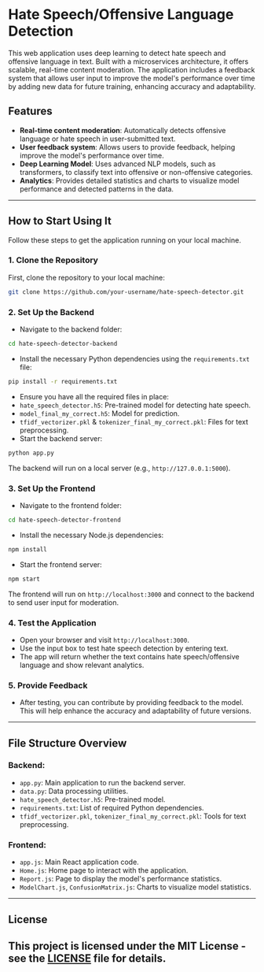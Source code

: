 # Hate Speech/Offensive Language Detection
This web application uses deep learning to detect hate speech and offensive language in text. Built
with a microservices architecture, it offers scalable, real-time content moderation. The application
includes a feedback system that allows user input to improve the model's performance over time by
adding new data for future training, enhancing accuracy and adaptability.
## Features
- **Real-time content moderation**: Automatically detects offensive language or hate speech in
user-submitted text.
- **User feedback system**: Allows users to provide feedback, helping improve the model's
performance over time.
- **Deep Learning Model**: Uses advanced NLP models, such as transformers, to classify text into
offensive or non-offensive categories.
- **Analytics**: Provides detailed statistics and charts to visualize model performance and detected
patterns in the data.
---
## How to Start Using It
Follow these steps to get the application running on your local machine.
### 1. Clone the Repository
First, clone the repository to your local machine:
```bash
git clone https://github.com/your-username/hate-speech-detector.git
```
### 2. Set Up the Backend
- Navigate to the backend folder:
```bash
cd hate-speech-detector-backend
```
- Install the necessary Python dependencies using the `requirements.txt` file:
```bash
pip install -r requirements.txt
```
- Ensure you have all the required files in place:
 - `hate_speech_detector.h5`: Pre-trained model for detecting hate speech.
 - `model_final_my_correct.h5`: Model for prediction.
 - `tfidf_vectorizer.pkl` & `tokenizer_final_my_correct.pkl`: Files for text preprocessing.
- Start the backend server:
```bash
python app.py
```
The backend will run on a local server (e.g., `http://127.0.0.1:5000`).
### 3. Set Up the Frontend
- Navigate to the frontend folder:
```bash
cd hate-speech-detector-frontend
```
- Install the necessary Node.js dependencies:
```bash
npm install
```
- Start the frontend server:
```bash
npm start
```
The frontend will run on `http://localhost:3000` and connect to the backend to send user input for
moderation.
### 4. Test the Application
- Open your browser and visit `http://localhost:3000`.
- Use the input box to test hate speech detection by entering text.
- The app will return whether the text contains hate speech/offensive language and show relevant
analytics.
### 5. Provide Feedback
- After testing, you can contribute by providing feedback to the model. This will help enhance the
accuracy and adaptability of future versions.
---
## File Structure Overview
### Backend:
- `app.py`: Main application to run the backend server.
- `data.py`: Data processing utilities.
- `hate_speech_detector.h5`: Pre-trained model.
- `requirements.txt`: List of required Python dependencies.
- `tfidf_vectorizer.pkl`, `tokenizer_final_my_correct.pkl`: Tools for text preprocessing.
### Frontend:
- `app.js`: Main React application code.
- `Home.js`: Home page to interact with the application.
- `Report.js`: Page to display the model's performance statistics.
- `ModelChart.js`, `ConfusionMatrix.js`: Charts to visualize model statistics.
---
## License
This project is licensed under the MIT License - see the [LICENSE](LICENSE) file for details.
---
